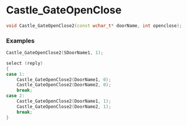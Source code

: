 # Castle_GateOpenClose

```cpp - C++
void Castle_GateOpenClose2(const wchar_t* doorName, int openclose);
```

### Examples
```cpp - C++
Castle_GateOpenClose2(SDoorName1, 1);
```

```cpp - C++
select (reply)
{
case 1:
	Castle_GateOpenClose2(DoorName1, 0);
	Castle_GateOpenClose2(DoorName2, 0);
	break;
case 2:
	Castle_GateOpenClose2(DoorName1, 1);
	Castle_GateOpenClose2(DoorName2, 1);
	break;
}
```
